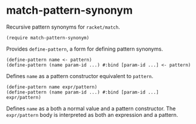 # match-pattern-synonym

Recursive pattern synonyms for `racket/match`.

```racket
(require match-pattern-synonym)
```
Provides `define-pattern`, a form for defining pattern synonyms.

```racket
(define-pattern name <- pattern)
(define-pattern (name param-id ...) #:bind [param-id ...] <- pattern)
```
Defines `name` as a pattern constructor equivalent to `pattern`.

```racket
(define-pattern name expr/pattern)
(define-pattern (name param-id ...) #:bind [param-id ...] expr/pattern)
```
Defines `name` as a both a normal value and a pattern constructor.
The `expr/pattern` body is interpreted as both an expression and a
pattern.
